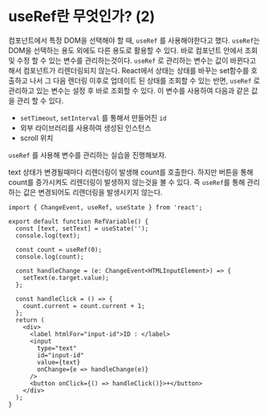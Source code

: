# useRef란 무엇인가? (2)

컴포넌트에서 특정 DOM을 선택해야 할 때, `useRef` 를 사용해야한다고 했다. `useRef`는 DOM을 선택하는 용도 외에도 다른 용도로 활용할 수 있다. 바로 컴포넌트 안에서 조회 및 수정 할 수 있는 변수를 관리하는것이다.
`useRef` 로 관리하는 변수는 값이 바뀐다고 해서 컴포넌트가 리렌더링되지 않는다. React에서 상태는 상태를 바꾸는 set함수를 호출하고 나서 그 다음 렌더링 이후로 업데이트 된 상태를 조회할 수 있는 반면, `useRef` 로 관리하고 있는 변수는 설정 후 바로 조회할 수 있다. 이 변수를 사용하여 다음과 같은 값을 관리 할 수 있다.

- `setTimeout`, `setInterval` 를 통해서 만들어진 `id`
- 외부 라이브러리를 사용하여 생성된 인스턴스
- scroll 위치

`useRef` 를 사용해 변수를 관리하는 실습을 진행해보자.

text 상태가 변경될때마다 리렌더링이 발생해 count를 호출한다. 하지만 버튼을 통해 count를 증가시켜도 리렌더링이 발생하지 않는것을 볼 수 있다. 즉 `useRef`를 통해 관리하는 값은 변경되어도 리렌더링을 발생시키지 않는다. 

```tsx
import { ChangeEvent, useRef, useState } from 'react';

export default function RefVariable() {
  const [text, setText] = useState('');
  console.log(text);

  const count = useRef(0);
  console.log(count);

  const handleChange = (e: ChangeEvent<HTMLInputElement>) => {
    setText(e.target.value);
  };

  const handleClick = () => {
    count.current = count.current + 1;
  };
  return (
    <div>
      <label htmlFor="input-id">ID : </label>
      <input
        type="text"
        id="input-id"
        value={text}
        onChange={e => handleChange(e)}
      />
      <button onClick={() => handleClick()}>+</button>
    </div>
  );
}

```